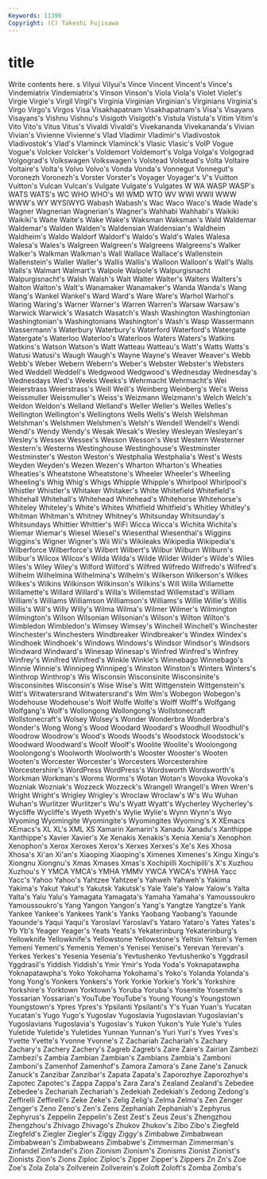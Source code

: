 ```yaml
---
Keywords: 11396 
Copyright: (C) Takeshi Fujisawa
---
```


# title

Write contents here.
s Vilyui Vilyui's Vince Vincent Vincent's Vince's Vindemiatrix Vindemiatrix's
Vinson Vinson's Viola Viola's Violet Violet's Virgie Virgie's Virgil Virgil's
Virginia Virginian Virginian's Virginians Virginia's Virgo Virgo's Virgos Visa Visakhapatnam
Visakhapatnam's Visa's Visayans Visayans's Vishnu Vishnu's Visigoth Visigoth's Vistula Vistula's
Vitim Vitim's Vito Vito's Vitus Vitus's Vivaldi Vivaldi's Vivekananda Vivekananda's
Vivian Vivian's Vivienne Vivienne's Vlad Vladimir Vladimir's Vladivostok Vladivostok's Vlad's
Vlaminck Vlaminck's Vlasic Vlasic's VoIP Vogue Vogue's Volcker Volcker's Voldemort
Voldemort's Volga Volga's Volgograd Volgograd's Volkswagen Volkswagen's Volstead Volstead's Volta
Voltaire Voltaire's Volta's Volvo Volvo's Vonda Vonda's Vonnegut Vonnegut's Voronezh
Voronezh's Vorster Vorster's Voyager Voyager's V's Vuitton Vuitton's Vulcan Vulcan's
Vulgate Vulgate's Vulgates W WA WASP WASP's WATS WATS's WC
WHO WHO's WI WMD WTO WV WWI WWII WWW WWW's
WY WYSIWYG Wabash Wabash's Wac Waco Waco's Wade Wade's Wagner
Wagnerian Wagnerian's Wagner's Wahhabi Wahhabi's Waikiki Waikiki's Waite Waite's Wake
Wake's Waksman Waksman's Wald Waldemar Waldemar's Walden Walden's Waldensian Waldensian's
Waldheim Waldheim's Waldo Waldorf Waldorf's Waldo's Wald's Wales Walesa Walesa's
Wales's Walgreen Walgreen's Walgreens Walgreens's Walker Walker's Walkman Walkman's Wall
Wallace Wallace's Wallenstein Wallenstein's Waller Waller's Wallis Wallis's Walloon Walloon's
Wall's Walls Walls's Walmart Walmart's Walpole Walpole's Walpurgisnacht Walpurgisnacht's Walsh
Walsh's Walt Walter Walter's Walters Walters's Walton Walton's Walt's Wanamaker
Wanamaker's Wanda Wanda's Wang Wang's Wankel Wankel's Ward Ward's Ware
Ware's Warhol Warhol's Waring Waring's Warner Warner's Warren Warren's Warsaw
Warsaw's Warwick Warwick's Wasatch Wasatch's Wash Washington Washingtonian Washingtonian's Washingtonians
Washington's Wash's Wasp Wassermann Wassermann's Waterbury Waterbury's Waterford Waterford's Watergate
Watergate's Waterloo Waterloo's Waterloos Waters Waters's Watkins Watkins's Watson Watson's
Watt Watteau Watteau's Watt's Watts Watts's Watusi Watusi's Waugh Waugh's
Wayne Wayne's Weaver Weaver's Webb Webb's Weber Webern Webern's Weber's
Webster Webster's Websters Wed Weddell Weddell's Wedgwood Wedgwood's Wednesday Wednesday's
Wednesdays Wed's Weeks Weeks's Wehrmacht Wehrmacht's Wei Weierstrass Weierstrass's Weill
Weill's Weinberg Weinberg's Wei's Weiss Weissmuller Weissmuller's Weiss's Weizmann Weizmann's
Welch Welch's Weldon Weldon's Welland Welland's Weller Weller's Welles Welles's
Wellington Wellington's Wellingtons Wells Wells's Welsh Welshman Welshman's Welshmen Welshmen's
Welsh's Wendell Wendell's Wendi Wendi's Wendy Wendy's Wesak Wesak's Wesley
Wesleyan Wesleyan's Wesley's Wessex Wessex's Wesson Wesson's West Western Westerner
Western's Westerns Westinghouse Westinghouse's Westminster Westminster's Weston Weston's Westphalia Westphalia's
West's Wests Weyden Weyden's Wezen Wezen's Wharton Wharton's Wheaties Wheaties's
Wheatstone Wheatstone's Wheeler Wheeler's Wheeling Wheeling's Whig Whig's Whigs Whipple
Whipple's Whirlpool Whirlpool's Whistler Whistler's Whitaker Whitaker's White Whitefield Whitefield's
Whitehall Whitehall's Whitehead Whitehead's Whitehorse Whitehorse's Whiteley Whiteley's White's Whites
Whitfield Whitfield's Whitley Whitley's Whitman Whitman's Whitney Whitney's Whitsunday Whitsunday's
Whitsundays Whittier Whittier's WiFi Wicca Wicca's Wichita Wichita's Wiemar Wiemar's
Wiesel Wiesel's Wiesenthal Wiesenthal's Wiggins Wiggins's Wigner Wigner's Wii Wii's
Wikileaks Wikipedia Wikipedia's Wilberforce Wilberforce's Wilbert Wilbert's Wilbur Wilburn Wilburn's
Wilbur's Wilcox Wilcox's Wilda Wilda's Wilde Wilder Wilder's Wilde's Wiles
Wiles's Wiley Wiley's Wilford Wilford's Wilfred Wilfredo Wilfredo's Wilfred's Wilhelm
Wilhelmina Wilhelmina's Wilhelm's Wilkerson Wilkerson's Wilkes Wilkes's Wilkins Wilkinson Wilkinson's
Wilkins's Will Willa Willamette Willamette's Willard Willard's Willa's Willemstad Willemstad's
William William's Williams Williamson Williamson's Williams's Willie Willie's Willis Willis's
Will's Willy Willy's Wilma Wilma's Wilmer Wilmer's Wilmington Wilmington's Wilson
Wilsonian Wilsonian's Wilson's Wilton Wilton's Wimbledon Wimbledon's Wimsey Wimsey's Winchell
Winchell's Winchester Winchester's Winchesters Windbreaker Windbreaker's Windex Windex's Windhoek Windhoek's
Windows Windows's Windsor Windsor's Windsors Windward Windward's Winesap Winesap's Winfred
Winfred's Winfrey Winfrey's Winifred Winifred's Winkle Winkle's Winnebago Winnebago's Winnie
Winnie's Winnipeg Winnipeg's Winston Winston's Winters Winters's Winthrop Winthrop's Wis
Wisconsin Wisconsinite Wisconsinite's Wisconsinites Wisconsin's Wise Wise's Witt Wittgenstein Wittgenstein's
Witt's Witwatersrand Witwatersrand's Wm Wm's Wobegon Wobegon's Wodehouse Wodehouse's Wolf
Wolfe Wolfe's Wolff Wolff's Wolfgang Wolfgang's Wolf's Wollongong Wollongong's Wollstonecraft
Wollstonecraft's Wolsey Wolsey's Wonder Wonderbra Wonderbra's Wonder's Wong Wong's Wood
Woodard Woodard's Woodhull Woodhull's Woodrow Woodrow's Wood's Woods Woods's Woodstock
Woodstock's Woodward Woodward's Woolf Woolf's Woolite Woolite's Woolongong Woolongong's Woolworth
Woolworth's Wooster Wooster's Wooten Wooten's Worcester Worcester's Worcesters Worcestershire Worcestershire's
WordPress WordPress's Wordsworth Wordsworth's Workman Workman's Worms Worms's Wotan Wotan's
Wovoka Wovoka's Wozniak Wozniak's Wozzeck Wozzeck's Wrangell Wrangell's Wren Wren's
Wright Wright's Wrigley Wrigley's Wroclaw Wroclaw's W's Wu Wuhan Wuhan's
Wurlitzer Wurlitzer's Wu's Wyatt Wyatt's Wycherley Wycherley's Wycliffe Wycliffe's Wyeth
Wyeth's Wylie Wylie's Wynn Wynn's Wyo Wyoming Wyomingite Wyomingite's Wyomingites
Wyoming's X XEmacs XEmacs's XL XL's XML XS Xamarin Xamarin's
Xanadu Xanadu's Xanthippe Xanthippe's Xavier Xavier's Xe Xenakis Xenakis's Xenia
Xenia's Xenophon Xenophon's Xerox Xeroxes Xerox's Xerxes Xerxes's Xe's Xes
Xhosa Xhosa's Xi'an Xi'an's Xiaoping Xiaoping's Ximenes Ximenes's Xingu Xingu's
Xiongnu Xiongnu's Xmas Xmases Xmas's Xochipilli Xochipilli's X's Xuzhou Xuzhou's
Y YMCA YMCA's YMHA YMMV YWCA YWCA's YWHA Yacc Yacc's
Yahoo Yahoo's Yahtzee Yahtzee's Yahweh Yahweh's Yakima Yakima's Yakut Yakut's
Yakutsk Yakutsk's Yale Yale's Yalow Yalow's Yalta Yalta's Yalu Yalu's
Yamagata Yamagata's Yamaha Yamaha's Yamoussoukro Yamoussoukro's Yang Yangon Yangon's Yang's
Yangtze Yangtze's Yank Yankee Yankee's Yankees Yank's Yanks Yaobang Yaobang's
Yaounde Yaounde's Yaqui Yaqui's Yaroslavl Yaroslavl's Yataro Yataro's Yates Yates's
Yb Yb's Yeager Yeager's Yeats Yeats's Yekaterinburg Yekaterinburg's Yellowknife Yellowknife's
Yellowstone Yellowstone's Yeltsin Yeltsin's Yemen Yemeni Yemeni's Yemenis Yemen's Yenisei
Yenisei's Yerevan Yerevan's Yerkes Yerkes's Yesenia Yesenia's Yevtushenko Yevtushenko's Yggdrasil
Yggdrasil's Yiddish Yiddish's Ymir Ymir's Yoda Yoda's Yoknapatawpha Yoknapatawpha's Yoko
Yokohama Yokohama's Yoko's Yolanda Yolanda's Yong Yong's Yonkers Yonkers's York
Yorkie Yorkie's York's Yorkshire Yorkshire's Yorktown Yorktown's Yoruba Yoruba's Yosemite
Yosemite's Yossarian Yossarian's YouTube YouTube's Young Young's Youngstown Youngstown's Ypres
Ypres's Ypsilanti Ypsilanti's Y's Yuan Yuan's Yucatan Yucatan's Yugo Yugo's
Yugoslav Yugoslavia Yugoslavian Yugoslavian's Yugoslavians Yugoslavia's Yugoslav's Yukon Yukon's Yule
Yule's Yules Yuletide Yuletide's Yuletides Yunnan Yunnan's Yuri Yuri's Yves
Yves's Yvette Yvette's Yvonne Yvonne's Z Zachariah Zachariah's Zachary Zachary's
Zachery Zachery's Zagreb Zagreb's Zaire Zaire's Zairian Zambezi Zambezi's Zambia
Zambian Zambian's Zambians Zambia's Zamboni Zamboni's Zamenhof Zamenhof's Zamora Zamora's
Zane Zane's Zanuck Zanuck's Zanzibar Zanzibar's Zapata Zapata's Zaporozhye Zaporozhye's
Zapotec Zapotec's Zappa Zappa's Zara Zara's Zealand Zealand's Zebedee Zebedee's
Zechariah Zechariah's Zedekiah Zedekiah's Zedong Zedong's Zeffirelli Zeffirelli's Zeke Zeke's
Zelig Zelig's Zelma Zelma's Zen Zenger Zenger's Zeno Zeno's Zen's
Zens Zephaniah Zephaniah's Zephyrus Zephyrus's Zeppelin Zeppelin's Zest Zest's Zeus
Zeus's Zhengzhou Zhengzhou's Zhivago Zhivago's Zhukov Zhukov's Zibo Zibo's Ziegfeld
Ziegfeld's Ziegler Ziegler's Ziggy Ziggy's Zimbabwe Zimbabwean Zimbabwean's Zimbabweans Zimbabwe's
Zimmerman Zimmerman's Zinfandel Zinfandel's Zion Zionism Zionism's Zionisms Zionist Zionist's
Zionists Zion's Zions Ziploc Ziploc's Zipper Zipper's Zippers Zn Zn's
Zoe Zoe's Zola Zola's Zollverein Zollverein's Zoloft Zoloft's Zomba Zomba's

